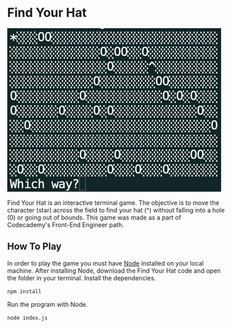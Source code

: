 # Find Your Hat

![Screenshot of find your hat game](./gameplay.png)

Find Your Hat is an interactive terminal game. The objective is to move the character (star) across the field to find your hat (^) without falling into a hole (0) or going out of bounds. This game was made as a part of Codecademy's Front-End Engineer path. 

## How To Play 

In order to play the game you must have [Node](https://nodejs.org/en/download) installed on your local machine. After installing Node, download the Find Your Hat code and open the folder in your terminal. Install the dependencies. 

    npm install

Run the program with Node. 

    node index.js